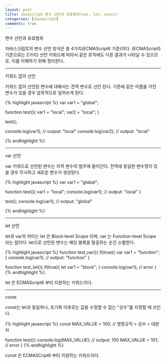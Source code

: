 ```yaml
---
layout: post
title: Javascript 변수 선언과 유효범위(var, let, const)
categories: [Javascript]
comments: true
---
```


변수 선언과 유효범위

자바스크립트의 변수 선언 방식은 총 4가지(ECMAScript6 기준)이다.
(ECMAScript5 기준으로는 2가지)
선언 키워드에 따라서 같은 로직에도 다른 결과가 나타날 수 있으므로, 이를 이해하기 위해 정리한다.

-------------

키워드 없이 선언

키워드 없이 선언된 변수에 대해서는 전역 변수로 선언 된다.
기존에 같은 이름을 가진 변수가 있을 경우 암묵적으로 덮어쓰게 된다.

{% highlight javascript %}
var var1 = "global";

function test(){
    var1 = "local";
    var2 = "local";
}

test();

console.log(var1); // output: "local"
console.log(var2); // output: "local"

{% endhighlight %}

-------------

var 선언

var 키워드로 선언된 변수는 지역 변수의 범주에 들어간다.
전역에 동일한 변수명이 있을 경우 무시하고 새로운 변수가 생성된다.

{% highlight javascript %}
var var1 = "global";

function test(){
    var1 = "local";
    console.log(var1); // output: "local"
}

test();
console.log(var1); // output: "global"

{% endhighlight %}

-------------

let 선언

let과 var의 차이는 let 은 Block-level Scope 이며, var 는 Function-level Scope 라는 점이다.
let으로 선언된 변수는 해당 블록을 탈출하는 순간 소멸한다.

{% highlight javascript %}
function test_var(){
    if(true){
        var var1 = "function";
    }
    console.log(var1); // output: "function"
}

function test_let(){
    if(true){
        let var1 = "block";
    }
    console.log(var1); // error
}
{% endhighlight %}

let 은 ECMAScript6 부터 지원하는 키워드이다.

-------------

const

const는 let과 동일하나, 초기화 이후로는 값을 수정할 수 없는 "상수"를 지정할 때 쓰인다.

{% highlight javascript %}
const MAX_VALUE = 100; // 명명규칙 > 상수 = 대문자

function test(){
    console.log(MAX_VALUE); // output: 100
    MAX_VALUE = 101; // error
}
{% endhighlight %}

const 은 ECMASCript6 부터 지원하는 키워드이다.